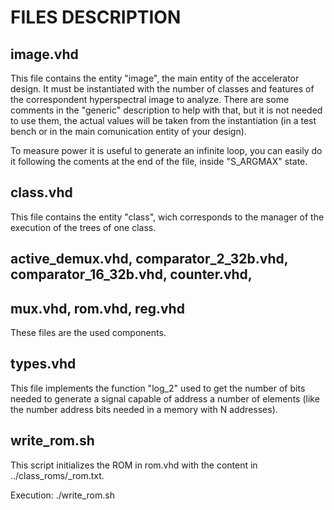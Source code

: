 # FILES DESCRIPTION

## image.vhd

This file contains the entity "image", the main entity of the accelerator
design. It must be instantiated with the number of classes and features of the
correspondent hyperspectral image to analyze. There are some comments in the
"generic" description to help with that, but it is not needed to use them, the
actual values will be taken from the instantiation (in a test bench or in the
main comunication entity of your design).

To measure power it is useful to generate an infinite loop, you can easily do
it following the coments at the end of the file, inside "S_ARGMAX" state.

## class.vhd

This file contains the entity "class", wich corresponds to the manager of the
execution of the trees of one class.

## active_demux.vhd, comparator_2_32b.vhd, comparator_16_32b.vhd, counter.vhd,
## mux.vhd, rom.vhd, reg.vhd

These files are the used components.

## types.vhd

This file implements the function "log_2" used to get the number of bits needed
to generate a signal capable of address a number of elements (like the number
address bits needed in a memory with N addresses).

## write_rom.sh

This script initializes the ROM in rom.vhd with the content in ../class_roms/<file>_rom.txt.

Execution: ./write_rom.sh <file>


